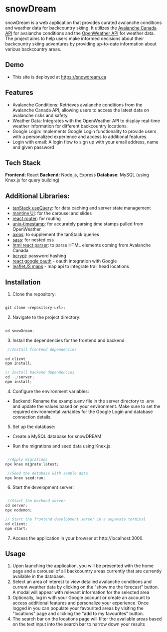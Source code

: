 # snowDream
snowDream is a web application that provides curated avalanche conditions and weather data for backcountry skiing. It utilizes the [Avalanche Canada API](https://docs.avalanche.ca/) for avalanche conditions and the [OpenWeather API](https://openweathermap.org/api) for weather data. The project aims to help users make informed decisions about their backcountry skiing adventures by providing up-to-date information about various backcountry areas.

## Demo
- This site is deployed at https://snowdream.ca

## Features
- Avalanche Conditions: Retrieves avalanche conditions from the Avalanche Canada API, allowing users to access the latest data on avalanche risks and safety.
- Weather Data: Integrates with the OpenWeather API to display real-time weather information for different backcountry locations.
- Google Login: Implements Google Login functionality to provide users with a personalized experience and access to additional features.
- Login with email: A login flow to sign up with your email address, name and given password 

## Tech Stack
**Frontend:** React
**Backend:** Node.js, Express
**Database:** MySQL (using Knex.js for query building)

## Additional Libraries: 
- [tanStack useQuery](https://tanstack.com/query/v4): for data caching and server state management
- [mantine UI](https://mantine.dev/): for the carousel and slides
- [react router](https://reactrouter.com/en/main): for routing
- [unix-timestamp](https://www.npmjs.com/package/unix-timestamp): for accurately parsing time stamps pulled from OpenWeather
- [axios](https://axios-http.com/docs/intro): to supplement the tanStack queries
- [sass](https://sass-lang.com/): for nested css
- [html react parser](https://www.npmjs.com/package/html-react-parser): to parse HTML elements coming from Avalanche Canada
- [bcrypt](https://www.npmjs.com/package/bcryptjs): password hashing
- [react google oauth](https://www.npmjs.com/package/@react-oauth/google) - oauth integration with Google
- [leafletJS maps](https://https://leafletjs.com/) - map api to integrate trail head locations

## Installation
1. Clone the repository:
```javascript

git clone <repository-url>;

```

2. Navigate to the project directory:
```javascript

cd snowDream;

```
3. Install the dependencies for the frontend and backend:
```javascript
 //Install frontend dependencies
 
cd client
npm install;

// Install backend dependencies
cd ../server;
npm install;

```
4. Configure the environment variables:

- Backend: Rename the example.env file in the server directory to .env and update the values based on your environment. Make sure to set the required environmental variables for the Google Login and database connection details.

5. Set up the database:

- Create a MySQL database for snowDREAM.

- Run the migrations and seed data using Knex.js:

```javascript

 //Apply migrations
npx knex migrate:latest;

 //Seed the database with sample data
npx knex seed:run;

```

6. Start the development server:
```javascript

 //Start the backend server
cd server;
npx nodemon;

// Start the frontend development server in a separate terminal
cd client;
npm start;

```
7. Access the application in your browser at http://localhost:3000.

## Usage

1. Upon launching the application, you will be presented with the home page and a carousel of all backcountry areas currently that are currently available in the database.
2. Select an area of interest to view detailed avalanche conditions and current weather data by clicking on the "show me the forecast" button. A modal will appear with relevant information for the selected area
3. Optionally, log in with your Google account or create an account to access additional features and personalize your experience. Once logged in you can populate your favourited areas by visiting the "locations" page and clicking the "add to my favourites" button.
4. The search bar on the locations page will filter the available areas based on the text input into the search bar to narrow down your results

